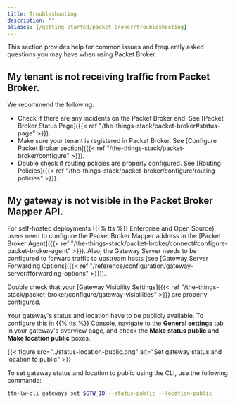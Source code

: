 ```yaml
---
title: Troubleshooting
description: ""
aliases: [/getting-started/packet-broker/troubleshooting]
---
```



This section provides help for common issues and frequently asked questions you may have when using Packet Broker. 

<!--more-->

## My tenant is not receiving traffic from Packet Broker.

We recommend the following:

- Check if there are any incidents on the Packet Broker end. See [Packet Broker Status Page]({{< ref "/the-things-stack/packet-broker#status-page" >}}).
- Make sure your tenant is registered in Packet Broker. See [Configure Packet Broker section]({{< ref "/the-things-stack/packet-broker/configure" >}}).
- Double check if routing policies are properly configured. See [Routing Policies]({{< ref "/the-things-stack/packet-broker/configure/routing-policies" >}}).

## My gateway is not visible in the Packet Broker Mapper API.

For self-hosted deployments ({{% tts %}} Enterprise and Open Source), users need to configure the Packet Broker Mapper address in the [Packet Broker Agent]({{< ref "/the-things-stack/packet-broker/connect#configure-packet-broker-agent" >}}). Also, the Gateway Server needs to be configured to forward traffic to upstream hosts (see [Gateway Server Forwarding Options]({{< ref "/reference/configuration/gateway-server#forwarding-options" >}})).

Double check that your [Gateway Visibility Settings]({{< ref "/the-things-stack/packet-broker/configure/gateway-visibilities" >}}) are properly configured.

Your gateway's status and location have to be publicly available. To configure this in {{% tts %}} Console, navigate to the **General settings** tab in your gateway's overview page, and check the **Make status public** and **Make location public** boxes.

{{< figure src="../status-location-public.png" alt="Set gateway status and location to public" >}}

To set gateway status and location to public using the CLI, use the following commands:

```bash
ttn-lw-cli gateways set $GTW_ID --status-public --location-public
```
